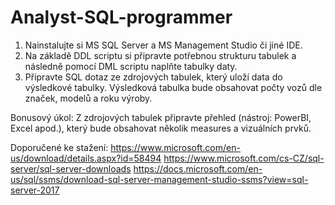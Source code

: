 # Analyst-SQL-programmer

1) Nainstalujte si MS SQL Server a MS Management Studio či jiné IDE. 
2) Na základě DDL scriptu si připravte potřebnou strukturu tabulek a následně pomocí DML scriptu naplňte tabulky daty.
3) Připravte SQL dotaz ze zdrojových tabulek, který uloží data do výsledkové tabulky. Výsledková tabulka bude obsahovat počty vozů dle značek, modelů a roku výroby.

Bonusový úkol:
Z zdrojových tabulek připravte přehled (nástroj: PowerBI, Excel apod.), který bude obsahovat několik measures a vizuálních prvků.


Doporučené ke stažení:
https://www.microsoft.com/en-us/download/details.aspx?id=58494
https://www.microsoft.com/cs-CZ/sql-server/sql-server-downloads
https://docs.microsoft.com/en-us/sql/ssms/download-sql-server-management-studio-ssms?view=sql-server-2017
